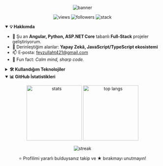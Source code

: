 <!-- ─────────────── Banner ─────────────── -->
<p align="center">
  <picture>
    <source media="(prefers-color-scheme: dark)"
            srcset="https://readme-typing-svg.demolab.com?font=Fira+Code&size=26&pause=1000&color=00F57F&center=true&vCenter=true&width=930&height=110&lines=👋+Merhaba%2C+ben+Feyzullah+TEMEL;Full‑Stack+Developer+%7C+Python+.NET+JS">
    <img alt="banner"
         src="https://readme-typing-svg.demolab.com?font=Fira+Code&size=26&pause=1000&color=303030&center=true&vCenter=true&width=930&height=110&lines=👋+Merhaba%2C+ben+Feyzullah+TEMEL;Full‑Stack+Developer+%7C+Python+.NET+JS">
  </picture>
</p>

<!-- ─────────────── Badges ─────────────── -->
<p align="center">
  <img src="https://komarev.com/ghpvc/?username=feyzullahtemel0&style=flat-square" alt="views"/>
  <img src="https://img.shields.io/github/followers/feyzullahtemel0?style=flat-square" alt="followers"/>
  <img src="https://img.shields.io/badge/Stack-Python%20%7C%20.NET%20Core%20%7C%20Angular-informational?style=flat-square" alt="stack"/>
</p>

<!-- ─────────────── About ─────────────── -->
<details open>
<summary><strong>💡 Hakkımda</strong></summary>

- 🔭 Şu an **Angular, Python, ASP.NET Core** tabanlı **Full‑Stack** projeler geliştiriyorum.  
- 🌱 Derinleştiğim alanlar: **Yapay Zekâ, JavaScript/TypeScript ekosistemi**  
- 📫 E‑posta: <a href="mailto:feyzullaht421@gmail.com">feyzullaht421@gmail.com</a>  
- 🧘 Fun fact: *Calm mind, sharp code.*  

</details>

<!-- ─────────────── Tech stack ─────────────── -->
<details>
<summary><strong>🛠️ Kullandığım Teknolojiler</strong></summary>
<p align="center">
  <img src="https://skillicons.dev/icons?i=python,dotnet,cs,angular,vue,js,ts,html,css,bootstrap,firebase,mssql,mysql,arduino&perline=8" />
</p>
</details>

<!-- ─────────────── GitHub stats ─────────────── -->
<details open>
<summary><strong>📊 GitHub İstatistikleri</strong></summary>
<p align="center">
  <img height="180"
       src="https://github-readme-stats.vercel.app/api?username=feyzullahtemel0&show_icons=true&rank_icon=percentile&hide_border=true&theme=transparent"
       alt="stats"/>
  <img height="180"
       src="https://github-readme-stats.vercel.app/api/top-langs/?username=feyzullahtemel0&layout=compact&langs_count=10&hide_border=true&theme=transparent"
       alt="top langs"/>
</p>
<p align="center">
  <img src="https://github-readme-streak-stats.herokuapp.com/?user=feyzullahtemel0&hide_border=true&theme=transparent"
       alt="streak"/>
</p>
</details>

<!-- ─────────────── Footer ─────────────── -->
<p align="center">
  ⭐ Profilimi yararlı bulduysanız takip ve ★ bırakmayı unutmayın!
</p>
